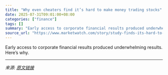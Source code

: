 ```yaml
---
title: "Why even cheaters find it’s hard to make money trading stocks"
date: 2025-07-31T09:01:00+08:00
categories: ["finance"]
tags: []
summary: "Early access to corporate financial results produced underwhelming results. Here’s why."
source_url: "https://www.marketwatch.com/story/study-finds-its-hard-to-make-money-trading-even-when-cheating-f10b563b?mod=mw_rss_topstories"
---
```


Early access to corporate financial results produced underwhelming results. Here’s why.

---

*来源: [原文链接](https://www.marketwatch.com/story/study-finds-its-hard-to-make-money-trading-even-when-cheating-f10b563b?mod=mw_rss_topstories)*
